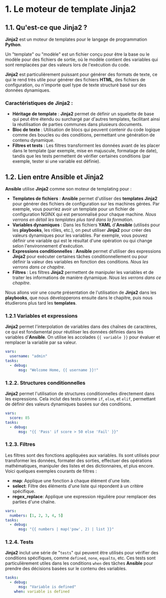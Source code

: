 # 1. Le moteur de template Jinja2

## 1.1. Qu'est-ce que Jinja2 ?

**Jinja2** est un moteur de templates pour le langage de programmation **Python**.

Un "template" ou "modèle" est un fichier conçu pour être la base ou le modèle pour des fichiers de sortie, où le modèle contient des variables qui sont remplacées par des valeurs lors de l'exécution du code.

**Jinja2** est particulièrement puissant pour générer des formats de texte, ce qui le rend très utile pour générer des fichiers **HTML**, des fichiers de configuration, ou n'importe quel type de texte structuré basé sur des données dynamiques.

### Caractéristiques de Jinja2 :

- **Héritage de template** : **Jinja2** permet de définir un squelette de base qui peut être étendu ou surchargé par d'autres templates, facilitant ainsi la réutilisation de parties communes dans plusieurs documents.
- **Bloc de texte** : Utilisation de blocs qui peuvent contenir du code logique comme des boucles ou des conditions, permettant une génération de contenu dynamique.
- **Filtres et tests** : Les filtres transforment les données avant de les placer dans le template (par exemple, mise en majuscule, formatage de date), tandis que les tests permettent de vérifier certaines conditions (par exemple, tester si une variable est définie).

## 1.2. Lien entre Ansible et Jinja2

**Ansible** utilise **Jinja2** comme son moteur de templating pour :

- **Templates de fichiers** : **Ansible** permet d'utiliser des **templates Jinja2** pour générer des fichiers de configuration sur les machines gérées. Par exemple, vous pourriez avoir un template pour un fichier de configuration NGINX qui est personnalisé pour chaque machine. _Nous verrons en détail les templates plus tard dans la formation._
- **Variables dynamiques** : Dans les fichiers **YAML** d'**Ansible** (utilisés pour les **playbooks**, les rôles, etc.), on peut utiliser **Jinja2** pour créer des valeurs dynamiques pour les variables. Par exemple, vous pouvez définir une variable qui est le résultat d'une opération ou qui change selon l'environnement d'exécution.
- **Expressions conditionnelles** : **Ansible** permet d'utiliser des expressions **Jinja2** pour exécuter certaines tâches conditionnellement ou pour définir la valeur des variables en fonction des conditions. _Nous les verrons dans ce chapitre_.
- **Filtres** : Les filtres **Jinja2** permettent de manipuler les variables et de traiter les informations de manière dynamique. _Nous les verrons dans ce chapitre_.

Nous allons voir une courte présentation de l'utilisation de **Jinja2** dans les **playbooks**, que nous développerons ensuite dans le chapitre, puis nous étudierons plus tard les **templates**.

### 1.2.1 Variables et expressions

**Jinja2** permet l'interpolation de variables dans des chaînes de caractères, ce qui est fondamental pour réutiliser les données définies dans les variables d'**Ansible**. On utilise les accolades `{{ variable }}` pour évaluer et remplacer la variable par sa valeur.

```YAML
vars:
  username: "admin"
tasks:
  - debug:
      msg: "Welcome Home, {{ username }}!"
```

### 1.2.2. Structures conditionnelles

**Jinja2** permet l'utilisation de structures conditionnelles directement dans les expressions. Cela inclut des tests comme `if`, `else`, et `elif`, permettant de définir des valeurs dynamiques basées sur des conditions.

```YAML
vars:
  score: 85
tasks:
  - debug:
      msg: "{{ 'Pass' if score > 50 else 'Fail' }}"
```

### 1.2.3. Filtres

Les filtres sont des fonctions appliquées aux variables. Ils sont utilisés pour transformer les données, formater des sorties, effectuer des opérations mathématiques, manipuler des listes et des dictionnaires, et plus encore. Voici quelques exemples courants de filtres :

- **map**: Applique une fonction à chaque élément d'une liste.
- **select**: Filtre des éléments d'une liste qui répondent à un critère spécifique.
- **regex_replace**: Applique une expression régulière pour remplacer des parties d'une chaîne.

```YAML
vars:
  numbers: [1, 2, 3, 4, 5]
tasks:
  - debug:
      msg: "{{ numbers | map('pow', 2) | list }}"
```

### 1.2.4. Tests

**Jinja2** inclut une série de "`tests`" qui peuvent être utilisés pour vérifier des conditions spécifiques, comme `defined`, `none`, `equalto`, etc. Ces tests sont particulièrement utiles dans les conditions `when` des tâches **Ansible** pour prendre des décisions basées sur le contenu des variables.

```YAML
tasks:
  - debug:
      msg: "Variable is defined"
    when: variable is defined
```
